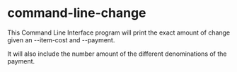 
# command-line-change

This  Command Line Interface program will print the exact amount of change given an --item-cost and --payment.

It will also include the number amount of the different denominations of the payment.
